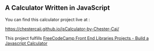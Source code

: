 ## A Calculator Written in JavaScript

You can find this calculator project live at :

https://chestercaii.github.io/jsCalculator-by-Chester-Cai/

This project fulfills [FreeCodeCamp Front End Libraries Projects - Build a Javascript Calculator](https://www.freecodecamp.org/learn/front-end-development-libraries/front-end-development-libraries-projects/build-a-javascript-calculator)
